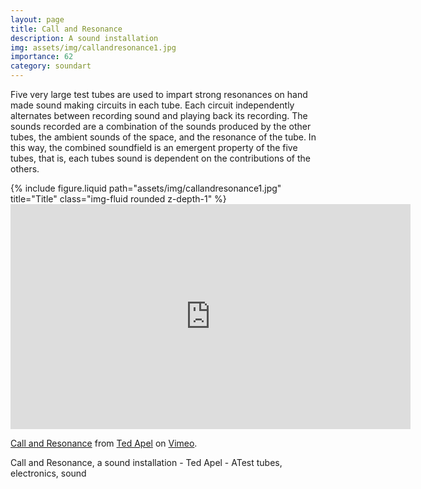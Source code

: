 ```yaml
---
layout: page
title: Call and Resonance
description: A sound installation
img: assets/img/callandresonance1.jpg
importance: 62
category: soundart
---
```


Five very large test tubes are used to impart strong resonances on hand made sound making circuits in each tube. Each circuit independently alternates between recording sound and playing back its recording. The sounds recorded are a combination of the sounds produced by the other tubes, the ambient sounds of the space, and the resonance of the tube. In this way, the combined soundfield is an emergent property of the five tubes, that is, each tubes sound is dependent on the contributions of the others.

<div class="row">
    <div class="col-sm mt-3 mt-md-0">
        {% include figure.liquid path="assets/img/callandresonance1.jpg" title="Title" class="img-fluid rounded z-depth-1" %}
    </div>
</div>

<iframe src="https://player.vimeo.com/video/29117451?h=edc8fa058a" width="640" height="360" frameborder="0" allow="autoplay; fullscreen; picture-in-picture" allowfullscreen></iframe>
<p><a href="https://vimeo.com/29117451">Call and Resonance</a> from <a href="https://vimeo.com/vud">Ted Apel</a> on <a href="https://vimeo.com">Vimeo</a>.</p>

<div class="caption">
    Call and Resonance, a sound installation - Ted Apel - ATest tubes, electronics, sound

</div>
